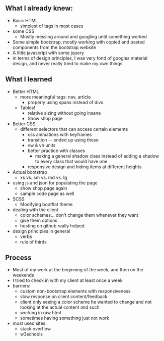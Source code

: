 ## What I already knew:
 - Basic HTML
 	 - simplest of tags in most cases
 - some CSS
   - Mostly messing around and googling until something worked
 - Some simple bootstrap, mostly working with copied and pasted components from the bootstrap website
 - A little javascript with some jquery
 - in terms of design principles, I was very fond of googles material design, and never really tried to make my own things

## What I learned
 - Better HTML
   - more meaningful tags: nav, article
	 - properly using spans instead of divs
   - Tables!
     - relative sizing without going insane
     - Show shop page
 - Better CSS
   - different selectors that can access certain elements
	 - css animations with keyframes
	 - transition -- ended up using these
	 - vw & vh units
	 - better practice with classes
	   - making a general shadow class instead of adding a shadow to every class that would have one
	 - responsive design and hiding items at different heights
 - Actual bootstrap
   - xs vs. sm vs. md vs. lg
 - using js and json for populating the page
   - show shop page again
   - sample code page as well
 - SCSS
   - Modifying bootflat theme
 - dealing with the client
   - color schemes... don't change them whenever they want
   - give them options
   - hosting on github really helped
 - design principles in general
   - verbs
   - rule of thirds

## Process
 - Most of my work at the beginning of the week, and then on the weekends
 - I tried to check in with my client at least once a week
 - barriers:
   - custom non-bootstrap elements with responsiveness
   - slow response on client content/feedback
   - client only seeing a color scheme he wanted to change and not looking at the actual content and such
   - working in raw html
   - sometimes having something just not work
 - most used sites:
   - stack overflow
   - w3schools
